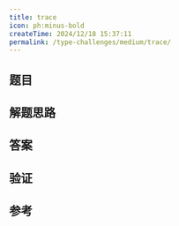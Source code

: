 ```yaml
---
title: trace
icon: ph:minus-bold
createTime: 2024/12/18 15:37:11
permalink: /type-challenges/medium/trace/
---
```


## 题目

## 解题思路

## 答案

## 验证

## 参考
